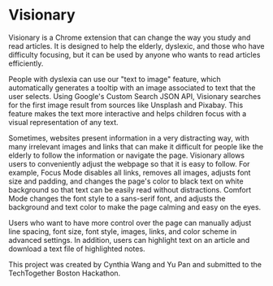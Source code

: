 # Visionary
Visionary is a Chrome extension that can change the way you study and read articles. It is designed to help the elderly, dyslexic, and those who have difficulty focusing, but it can be used by anyone who wants to read articles efficiently.

People with dyslexia can use our "text to image" feature, which automatically generates a tooltip with an image associated to text that the user selects. Using Google's Custom Search JSON API, Visionary searches for the first image result from sources like Unsplash and Pixabay. This feature makes the text more interactive and helps children focus with a visual representation of any text. 

Sometimes, websites present information in a very distracting way, with many irrelevant images and links that can make it difficult for people like the elderly to follow the information or navigate the page. Visionary allows users to conveniently adjust the webpage so that it is easy to follow. For example, Focus Mode disables all links, removes all images, adjusts font size and padding, and changes the page's color to black text on white background so that text can be easily read without distractions. Comfort Mode changes the font style to a sans-serif font, and adjusts the background and text color to make the page calming and easy on the eyes.

Users who want to have more control over the page can manually adjust line spacing, font size, font style, images, links, and color scheme in advanced settings. In addition, users can highlight text on an article and download a text file of highlighted notes.

This project was created by Cynthia Wang and Yu Pan and submitted to the TechTogether Boston Hackathon.
